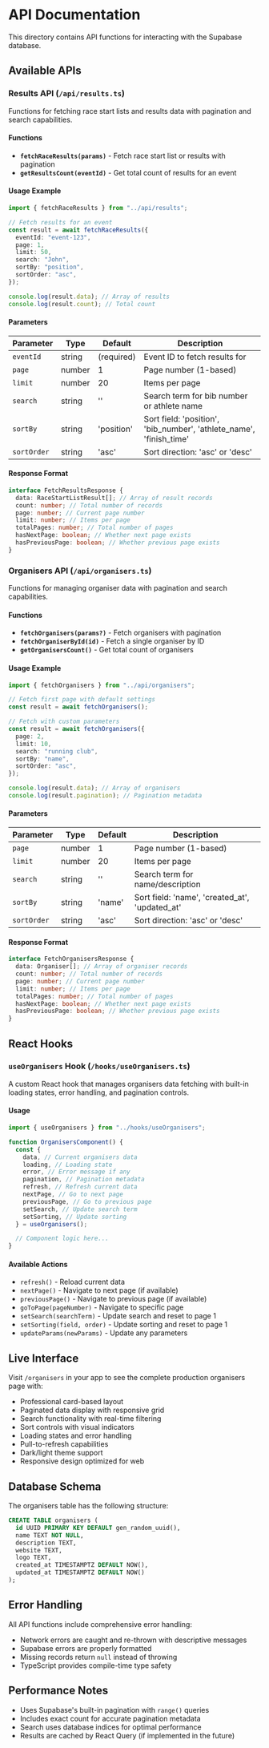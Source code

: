 # API Documentation

This directory contains API functions for interacting with the Supabase database.

## Available APIs

### Results API (`/api/results.ts`)

Functions for fetching race start lists and results data with pagination and search capabilities.

#### Functions

- **`fetchRaceResults(params)`** - Fetch race start list or results with pagination
- **`getResultsCount(eventId)`** - Get total count of results for an event

#### Usage Example

```typescript
import { fetchRaceResults } from "../api/results";

// Fetch results for an event
const result = await fetchRaceResults({
  eventId: "event-123",
  page: 1,
  limit: 50,
  search: "John",
  sortBy: "position",
  sortOrder: "asc",
});

console.log(result.data); // Array of results
console.log(result.count); // Total count
```

#### Parameters

| Parameter   | Type   | Default    | Description                                                      |
| ----------- | ------ | ---------- | ---------------------------------------------------------------- |
| `eventId`   | string | (required) | Event ID to fetch results for                                    |
| `page`      | number | 1          | Page number (1-based)                                            |
| `limit`     | number | 20         | Items per page                                                   |
| `search`    | string | ''         | Search term for bib number or athlete name                       |
| `sortBy`    | string | 'position' | Sort field: 'position', 'bib_number', 'athlete_name', 'finish_time' |
| `sortOrder` | string | 'asc'      | Sort direction: 'asc' or 'desc'                                  |

#### Response Format

```typescript
interface FetchResultsResponse {
  data: RaceStartListResult[]; // Array of result records
  count: number; // Total number of records
  page: number; // Current page number
  limit: number; // Items per page
  totalPages: number; // Total number of pages
  hasNextPage: boolean; // Whether next page exists
  hasPreviousPage: boolean; // Whether previous page exists
}
```

### Organisers API (`/api/organisers.ts`)

Functions for managing organiser data with pagination and search capabilities.

#### Functions

- **`fetchOrganisers(params?)`** - Fetch organisers with pagination
- **`fetchOrganiserById(id)`** - Fetch a single organiser by ID
- **`getOrganisersCount()`** - Get total count of organisers

#### Usage Example

```typescript
import { fetchOrganisers } from "../api/organisers";

// Fetch first page with default settings
const result = await fetchOrganisers();

// Fetch with custom parameters
const result = await fetchOrganisers({
  page: 2,
  limit: 10,
  search: "running club",
  sortBy: "name",
  sortOrder: "asc",
});

console.log(result.data); // Array of organisers
console.log(result.pagination); // Pagination metadata
```

#### Parameters

| Parameter   | Type   | Default | Description                                    |
| ----------- | ------ | ------- | ---------------------------------------------- |
| `page`      | number | 1       | Page number (1-based)                          |
| `limit`     | number | 20      | Items per page                                 |
| `search`    | string | ''      | Search term for name/description               |
| `sortBy`    | string | 'name'  | Sort field: 'name', 'created_at', 'updated_at' |
| `sortOrder` | string | 'asc'   | Sort direction: 'asc' or 'desc'                |

#### Response Format

```typescript
interface FetchOrganisersResponse {
  data: Organiser[]; // Array of organiser records
  count: number; // Total number of records
  page: number; // Current page number
  limit: number; // Items per page
  totalPages: number; // Total number of pages
  hasNextPage: boolean; // Whether next page exists
  hasPreviousPage: boolean; // Whether previous page exists
}
```

## React Hooks

### `useOrganisers` Hook (`/hooks/useOrganisers.ts`)

A custom React hook that manages organisers data fetching with built-in loading states, error handling, and pagination controls.

#### Usage

```typescript
import { useOrganisers } from "../hooks/useOrganisers";

function OrganisersComponent() {
  const {
    data, // Current organisers data
    loading, // Loading state
    error, // Error message if any
    pagination, // Pagination metadata
    refresh, // Refresh current data
    nextPage, // Go to next page
    previousPage, // Go to previous page
    setSearch, // Update search term
    setSorting, // Update sorting
  } = useOrganisers();

  // Component logic here...
}
```

#### Available Actions

- `refresh()` - Reload current data
- `nextPage()` - Navigate to next page (if available)
- `previousPage()` - Navigate to previous page (if available)
- `goToPage(pageNumber)` - Navigate to specific page
- `setSearch(searchTerm)` - Update search and reset to page 1
- `setSorting(field, order)` - Update sorting and reset to page 1
- `updateParams(newParams)` - Update any parameters

## Live Interface

Visit `/organisers` in your app to see the complete production organisers page with:

- Professional card-based layout
- Paginated data display with responsive grid
- Search functionality with real-time filtering
- Sort controls with visual indicators
- Loading states and error handling
- Pull-to-refresh capabilities
- Dark/light theme support
- Responsive design optimized for web

## Database Schema

The organisers table has the following structure:

```sql
CREATE TABLE organisers (
  id UUID PRIMARY KEY DEFAULT gen_random_uuid(),
  name TEXT NOT NULL,
  description TEXT,
  website TEXT,
  logo TEXT,
  created_at TIMESTAMPTZ DEFAULT NOW(),
  updated_at TIMESTAMPTZ DEFAULT NOW()
);
```

## Error Handling

All API functions include comprehensive error handling:

- Network errors are caught and re-thrown with descriptive messages
- Supabase errors are properly formatted
- Missing records return `null` instead of throwing
- TypeScript provides compile-time type safety

## Performance Notes

- Uses Supabase's built-in pagination with `range()` queries
- Includes exact count for accurate pagination metadata
- Search uses database indices for optimal performance
- Results are cached by React Query (if implemented in the future)

